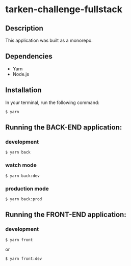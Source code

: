 # tarken-challenge-fullstack

## Description

This application was built as a monorepo.

## Dependencies

- Yarn
- Node.js

## Installation

In your terminal, run the following command:

```
$ yarn
```

## Running the BACK-END application:

### development

```
$ yarn back
```

### watch mode

```
$ yarn back:dev
```

### production mode

```
$ yarn back:prod
```

## Running the FRONT-END application:

### development

```
$ yarn front
```

or

```
$ yarn front:dev
```
